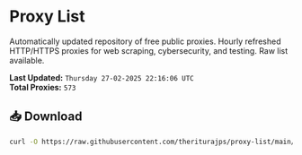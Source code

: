 # Proxy List

Automatically updated repository of free public proxies. Hourly refreshed HTTP/HTTPS proxies for web scraping, cybersecurity, and testing. Raw list available.

**Last Updated:** `Thursday 27-02-2025 22:16:06 UTC`  
**Total Proxies:** `573`

## 📥 Download
```bash
curl -O https://raw.githubusercontent.com/theriturajps/proxy-list/main/proxies.txt
